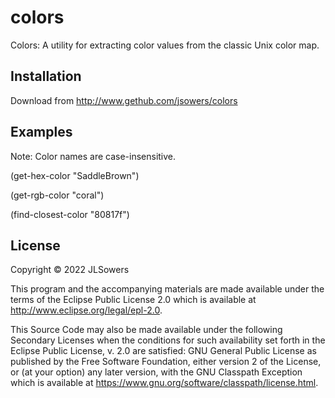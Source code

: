 # colors

Colors:  A utility for extracting color values from the classic Unix color map.

## Installation

Download from http://www.gethub.com/jsowers/colors

## Examples

Note: Color names are case-insensitive.

(get-hex-color "SaddleBrown")

(get-rgb-color "coral")

(find-closest-color "80817f")


## License

Copyright © 2022 JLSowers

This program and the accompanying materials are made available under the
terms of the Eclipse Public License 2.0 which is available at
http://www.eclipse.org/legal/epl-2.0.

This Source Code may also be made available under the following Secondary
Licenses when the conditions for such availability set forth in the Eclipse
Public License, v. 2.0 are satisfied: GNU General Public License as published by
the Free Software Foundation, either version 2 of the License, or (at your
option) any later version, with the GNU Classpath Exception which is available
at https://www.gnu.org/software/classpath/license.html.
